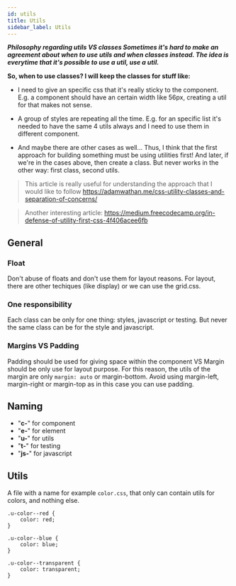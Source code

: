 ```yaml
---
id: utils
title: Utils
sidebar_label: Utils
---
```


**_Philosophy regarding utils VS classes
Sometimes it's hard to make an agreement about when to use utils and when classes instead. The idea is everytime that it's possible to use a util, use a util._**

**So, when to use classes? I will keep the classes for stuff like:**

- I need to give an specific css that it's really sticky to the component. E.g. a component should have an certain width like 56px, creating a util for that makes not sense.

- A group of styles are repeating all the time. E.g. for an specific list it's needed to have the same 4 utils always and I need to use them in different component.

- And maybe there are other cases as well...
  Thus, I think that the first approach for building something must be using utilities first! And later, if we're in the cases above, then create a class. But never works in the other way: first class, second utils.

> This article is really useful for understanding the approach that I would like to follow https://adamwathan.me/css-utility-classes-and-separation-of-concerns/

> Another interesting article: https://medium.freecodecamp.org/in-defense-of-utility-first-css-4f406acee6fb

## General

### Float

Don't abuse of floats and don't use them for layout reasons. For layout, there are other techiques (like display) or we can use the grid.css.

### One responsibility

Each class can be only for one thing: styles, javascript or testing. But never the same class can be for the style and javascript.

### Margins VS Padding

Padding should be used for giving space within the component VS Margin should be only use for layout purpose. For this reason, the utils of the margin are only `margin: auto` or margin-bottom. Avoid using margin-left, margin-right or margin-top as in this case you can use padding.

## Naming

- "**c-**" for component
- "**e-**" for element
- "**u-**" for utils
- "**t-**" for testing
- "**js-**" for javascript

## Utils

A file with a name for example `color.css`, that only can contain utils for colors, and nothing else.

```stylesheet
.u-color--red {
    color: red;
}

.u-color--blue {
    color: blue;
}

.u-color--transparent {
    color: transparent;
}
```
